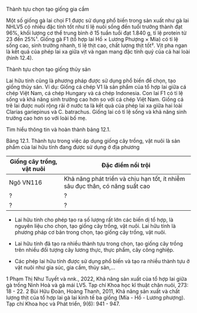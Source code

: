 Thành tựu chọn tạo giống gia cầm

Một số giống gà lai chọi F1 được sử dụng phổ biến trong sản xuất như gà lai NHLV5 có nhiều đặc tính tốt như tỉ lệ nuôi sống đến tuổi trưởng thành đạt 96%, khối lượng cơ thể trung bình ở 15 tuần tuổi đạt 1.840 g, tỉ lệ protein từ 23 đến 25%¹. Giống gà F1 (tổ hợp lai Hồ × Lương Phượng × Mía) có tỉ lệ sống cao, sinh trưởng nhanh, tỉ lệ thịt cao, chất lượng thịt tốt². Vịt pha ngan là kết quả của phép lai xa giữa vịt và ngan mang đặc tính quý của cả hai loài (hình 12.4).

Thành tựu chọn tạo giống thủy sản

Lai hữu tính cũng là phương pháp được sử dụng phổ biến để chọn, tạo giống thủy sản. Ví dụ: Giống cá chép V1 là sản phẩm của tổ hợp lai giữa cá chép Việt Nam, cá chép Hungary và cá chép Indonesia. Con lai F1 có tỉ lệ sống và khả năng sinh trưởng cao hơn so với cá chép Việt Nam. Giống cá trê lai được nuôi rộng rãi ở nước ta là kết quả của phép lai xa giữa hai loài Clarias gariepinus và C. batrachus. Giống lai có tỉ lệ sống và khả năng sinh trưởng cao hơn so với loài bố mẹ.

Tìm hiểu thông tin và hoàn thành bảng 12.1.

Bảng 12.1. Thành tựu trong việc áp dụng giống cây trồng, vật nuôi là sản phẩm của lai hữu tính đang được sử dụng ở địa phương

Giống cây trồng, vật nuôi | Đặc điểm nổi trội
--- | ---
Ngô VN116 | Khả năng phát triển và chịu hạn tốt, ít nhiễm sâu đục thân, có năng suất cao
? | ?
? | ?

- Lai hữu tính cho phép tạo ra số lượng rất lớn các biến dị tổ hợp, là nguyên liệu cho chọn, tạo giống cây trồng, vật nuôi. Lai hữu tính là phương pháp cơ bản trong chọn, tạo giống cây trồng, vật nuôi.

- Lai hữu tính đã tạo ra nhiều thành tựu trong chọn, tạo giống cây trồng trên nhiều đối tượng cây lương thực, thực phẩm, cây công nghiệp.

- Các phép lai hữu tính được sử dụng phổ biến và tạo ra nhiều thành tựu ở vật nuôi như gia súc, gia cầm, thủy sản,...

1 Phạm Thị Như Tuyết và nnk., 2022, Khả năng sản xuất của tổ hợp lai giữa gà trống Ninh Hoà và gà mái LV5. Tạp chí Khoa học kĩ thuật chăn nuôi, 273: 18 - 22.
2 Bùi Hữu Đoàn, Hoàng Thanh, 2011, Khả năng sản xuất và chất lượng thịt của tổ hợp lai gà lai kinh tế ba giống (Mía - Hồ - Lương phượng). Tạp chí Khoa học và Phát triển, 9(6): 941 - 947.
